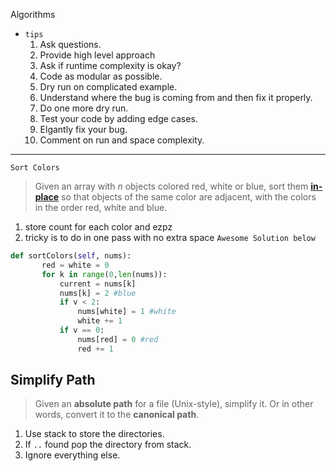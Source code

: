 Algorithms
- `tips`
	1. Ask questions.
	2. Provide high level approach
	3. Ask if runtime complexity is okay?
	4. Code as modular as possible.
	5. Dry run on complicated example.
	6. Understand where the bug is coming from and then fix it properly.
	7. Do one more dry run.
	8. Test your code by adding edge cases.
	9. Elgantly fix your bug.
	10. Comment on run and space complexity.
---
`Sort Colors`


> Given an array with _n_ objects colored red, white or blue, sort them **[in-place](https://en.wikipedia.org/wiki/In-place_algorithm)** so that objects of the same color are adjacent, with the colors in the order red, white and blue.

 1. store count for each color and ezpz
 2. tricky is to do in one pass with no extra space
 `Awesome Solution below`
 ```python
 def sortColors(self, nums):
        red = white = 0
        for k in range(0,len(nums)):
            current = nums[k]
            nums[k] = 2 #blue
            if v < 2:
                nums[white] = 1 #white
                white += 1
            if v == 0:
                nums[red] = 0 #red
                red += 1
  ```
 
Simplify Path
---

> Given an **absolute path** for a file (Unix-style), simplify it. Or in other words, convert it to the **canonical path**.

1. Use stack to store the directories.
2. If `..` found pop the directory from stack.
3. Ignore everything else.
 

<!--stackedit_data:
eyJoaXN0b3J5IjpbLTMzOTM1NzYzLC0xNDk0NzkxMzQsLTY2Nj
MwNjc1NiwtMjUxOTgzMDQ3LDIwNDAyOTc2MjJdfQ==
-->